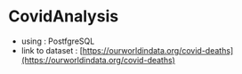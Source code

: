 # CovidAnalysis
- using : PostfgreSQL
- link to dataset : [https://ourworldindata.org/covid-deaths](https://ourworldindata.org/covid-deaths)
